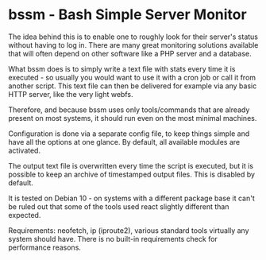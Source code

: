 # bssm - Bash Simple Server Monitor

The idea behind this is to enable one to roughly look for their server's status without having to log in.
There are many great monitoring solutions available that will often depend on other software like a PHP server and a database.

What bssm does is to simply write a text file with stats every time it is executed - so usually you would want to use it with a cron job or call it from another script. This text file can then be delivered for example via any basic HTTP server, like the very light webfs.

Therefore, and because bssm uses only tools/commands that are already present on most systems, it should run even on the most minimal machines.

Configuration is done via a separate config file, to keep things simple and have all the options at one glance. By default, all available modules are activated.

The output text file is overwritten every time the script is executed, but it is possible to keep an archive of timestamped output files. This is disabled by default.

It is tested on Debian 10 - on systems with a different package base it can't be ruled out that some of the tools used react slightly different than expected.

Requirements: neofetch, ip (iproute2), various standard tools virtually any system should have. There is no built-in requirements check for performance reasons.

